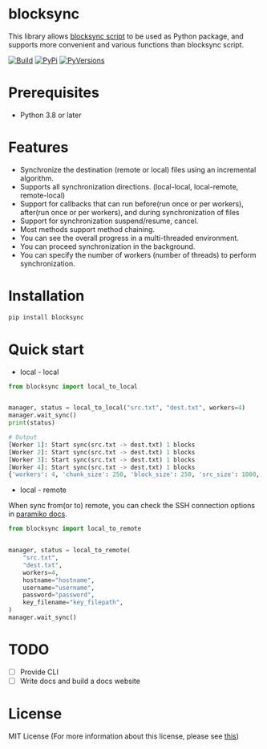 # blocksync

This library allows [blocksync script](https://github.com/theraser/blocksync) to be used as Python package,
and supports more convenient and various functions than blocksync script.

[![Build](https://img.shields.io/travis/ehdgua01/blocksync/master.svg?style=for-the-badge&logo=travis)](https://travis-ci.com/github/ehdgua01/blocksync)
[![PyPi](https://img.shields.io/pypi/v/blocksync?logo=pypi&style=for-the-badge)](https://pypi.org/project/blocksync/)
[![PyVersions](https://img.shields.io/pypi/pyversions/blocksync?logo=python&style=for-the-badge)](https://pypi.org/project/blocksync/)

# Prerequisites

- Python 3.8 or later

# Features

- Synchronize the destination (remote or local) files using an incremental algorithm.
- Supports all synchronization directions. (local-local, local-remote, remote-local)
- Support for callbacks that can run before(run once or per workers), after(run once or per workers), and during synchronization of files
- Support for synchronization suspend/resume, cancel.
- Most methods support method chaining.
- You can see the overall progress in a multi-threaded environment.
- You can proceed synchronization in the background.
- You can specify the number of workers (number of threads) to perform synchronization.

# Installation

```bash
pip install blocksync
```

# Quick start

- local - local

```python
from blocksync import local_to_local


manager, status = local_to_local("src.txt", "dest.txt", workers=4)
manager.wait_sync()
print(status)

# Output
[Worker 1]: Start sync(src.txt -> dest.txt) 1 blocks
[Worker 2]: Start sync(src.txt -> dest.txt) 1 blocks
[Worker 3]: Start sync(src.txt -> dest.txt) 1 blocks
[Worker 4]: Start sync(src.txt -> dest.txt) 1 blocks
{'workers': 4, 'chunk_size': 250, 'block_size': 250, 'src_size': 1000, 'dest_size': 1000, 'blocks': {'same': 4, 'diff': 0, 'done': 4}}
```

- local - remote

When sync from(or to) remote, you can check the SSH connection options in [paramiko docs](http://docs.paramiko.org/en/stable/api/client.html#paramiko.client.SSHClient).

```python
from blocksync import local_to_remote


manager, status = local_to_remote(
    "src.txt",
    "dest.txt",
    workers=4,
    hostname="hostname",
    username="username",
    password="password",
    key_filename="key_filepath",
)
manager.wait_sync()
```

# TODO
- [ ] Provide CLI
- [ ] Write docs and build a docs website

# License
MIT License (For more information about this license, please see [this](https://en.wikipedia.org/wiki/MIT_License))
